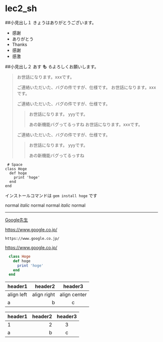 # lec2_sh

##小見出し１
きょうはありがとうございます。

- 感謝
- ありがとう
- Thanks
- 感謝
 -  感激

##小見出し２
あす **も** *も*よろしくお願いします。
> お世話になります。xxxです。
> 
> ご連絡いただいた、バグの件ですが、仕様です。
> お世話になります。xxxです。
> 
> ご連絡いただいた、バグの件ですが、仕様です。
>> お世話になります。 yyyです。
>> 
>> あの新機能バグってるっすね
> お世話になります。xxxです。
> 
> ご連絡いただいた、バグの件ですが、仕様です。
>> お世話になります。 yyyです。
>> 
>> あの新機能バグってるっすね

     # Space
    class Hoge
      def hoge
        print 'hoge'
      end
    end
    
 インストールコマンドは `gem install hoge` です
 
 normal *italic* normal
normal _italic_ normal
***
[Google先生](https://www.google.co.jp/)

https://www.google.co.jp/

    https://www.google.co.jp/  

https://www.google.co.jp/

~~~ruby
　class Hoge
　  def hoge
　    print 'hoge'
　  end
　end
~~~

|header1|header2|header3|
|:--|--:|:--:|
|align left|align right|align center|
|a|b|c|

|header1|header2|header3|
|:--|--:|:--:|
|1|2|3|
|a|b|c|


